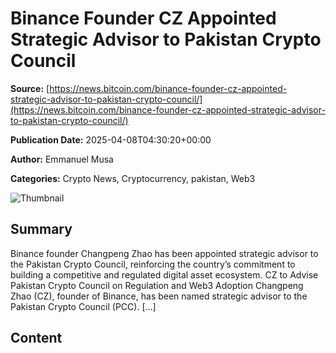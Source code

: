 # Binance Founder CZ Appointed Strategic Advisor to Pakistan Crypto Council

**Source:** [https://news.bitcoin.com/binance-founder-cz-appointed-strategic-advisor-to-pakistan-crypto-council/](https://news.bitcoin.com/binance-founder-cz-appointed-strategic-advisor-to-pakistan-crypto-council/)

**Publication Date:** 2025-04-08T04:30:20+00:00

**Author:** Emmanuel Musa

**Categories:** Crypto News, Cryptocurrency, pakistan, Web3

![Thumbnail](https://static.news.bitcoin.com/wp-content/uploads/2025/04/binance-founder-cz-appointed-strategic-advisor-to-pakistan-crypto-council-768x432.jpg)

## Summary

Binance founder Changpeng Zhao has been appointed strategic advisor to the Pakistan Crypto Council, reinforcing the country’s commitment to building a competitive and regulated digital asset ecosystem. CZ to Advise Pakistan Crypto Council on Regulation and Web3 Adoption Changpeng Zhao (CZ), founder of Binance, has been named strategic advisor to the Pakistan Crypto Council (PCC). […]

## Content


